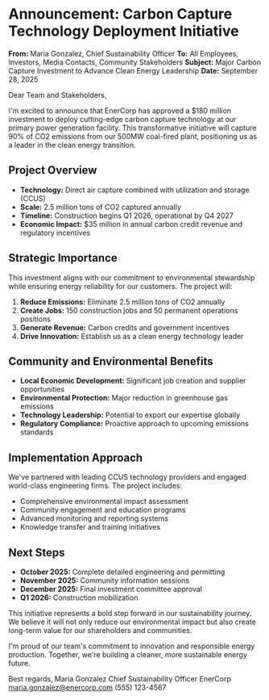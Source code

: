 # Announcement: Carbon Capture Technology Deployment Initiative

**From:** Maria Gonzalez, Chief Sustainability Officer
**To:** All Employees, Investors, Media Contacts, Community Stakeholders
**Subject:** Major Carbon Capture Investment to Advance Clean Energy Leadership
**Date:** September 28, 2025

Dear Team and Stakeholders,

I'm excited to announce that EnerCorp has approved a $180 million investment to deploy cutting-edge carbon capture technology at our primary power generation facility. This transformative initiative will capture 90% of CO2 emissions from our 500MW coal-fired plant, positioning us as a leader in the clean energy transition.

## Project Overview
- **Technology:** Direct air capture combined with utilization and storage (CCUS)
- **Scale:** 2.5 million tons of CO2 captured annually
- **Timeline:** Construction begins Q1 2026, operational by Q4 2027
- **Economic Impact:** $35 million in annual carbon credit revenue and regulatory incentives

## Strategic Importance
This investment aligns with our commitment to environmental stewardship while ensuring energy reliability for our customers. The project will:

1. **Reduce Emissions:** Eliminate 2.5 million tons of CO2 annually
2. **Create Jobs:** 150 construction jobs and 50 permanent operations positions
3. **Generate Revenue:** Carbon credits and government incentives
4. **Drive Innovation:** Establish us as a clean energy technology leader

## Community and Environmental Benefits
- **Local Economic Development:** Significant job creation and supplier opportunities
- **Environmental Protection:** Major reduction in greenhouse gas emissions
- **Technology Leadership:** Potential to export our expertise globally
- **Regulatory Compliance:** Proactive approach to upcoming emissions standards

## Implementation Approach
We've partnered with leading CCUS technology providers and engaged world-class engineering firms. The project includes:

- Comprehensive environmental impact assessment
- Community engagement and education programs
- Advanced monitoring and reporting systems
- Knowledge transfer and training initiatives

## Next Steps
- **October 2025:** Complete detailed engineering and permitting
- **November 2025:** Community information sessions
- **December 2025:** Final investment committee approval
- **Q1 2026:** Construction mobilization

This initiative represents a bold step forward in our sustainability journey. We believe it will not only reduce our environmental impact but also create long-term value for our shareholders and communities.

I'm proud of our team's commitment to innovation and responsible energy production. Together, we're building a cleaner, more sustainable energy future.

Best regards,
Maria Gonzalez
Chief Sustainability Officer
EnerCorp
maria.gonzalez@enercorp.com
(555) 123-4567

